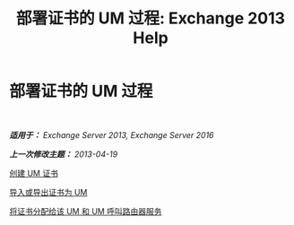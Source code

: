 ﻿---
title: '部署证书的 UM 过程: Exchange 2013 Help'
TOCTitle: 部署证书的 UM 过程
ms:assetid: 21631c68-86ad-4f00-a1eb-dcc2758f6bf0
ms:mtpsurl: https://technet.microsoft.com/zh-cn/library/Dn205139(v=EXCHG.150)
ms:contentKeyID: 54652273
ms.date: 05/21/2018
mtps_version: v=EXCHG.150
ms.translationtype: MT
---

# 部署证书的 UM 过程

 

_**适用于：** Exchange Server 2013, Exchange Server 2016_

_**上一次修改主题：** 2013-04-19_

[创建 UM 证书](create-certificates-for-um-exchange-2013-help.md)

[导入或导出证书为 UM](import-or-export-certificates-for-um-exchange-2013-help.md)

[将证书分配给该 UM 和 UM 呼叫路由器服务](assign-a-certificate-to-the-um-and-um-call-router-services-exchange-2013-help.md)


